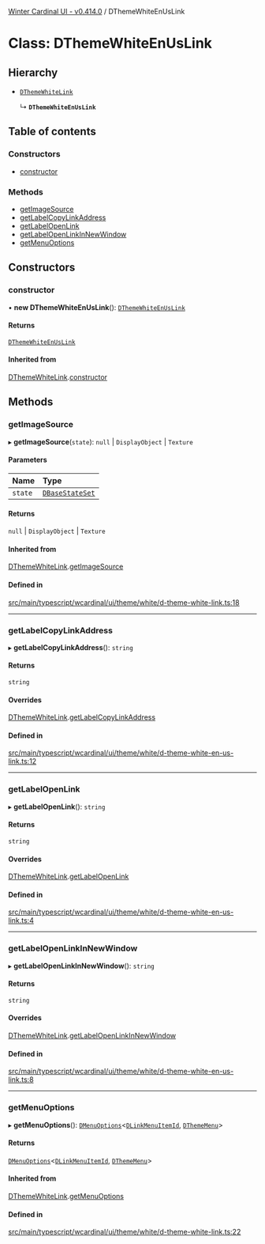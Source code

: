 [Winter Cardinal UI - v0.414.0](../index.md) / DThemeWhiteEnUsLink

# Class: DThemeWhiteEnUsLink

## Hierarchy

- [`DThemeWhiteLink`](DThemeWhiteLink.md)

  ↳ **`DThemeWhiteEnUsLink`**

## Table of contents

### Constructors

- [constructor](DThemeWhiteEnUsLink.md#constructor)

### Methods

- [getImageSource](DThemeWhiteEnUsLink.md#getimagesource)
- [getLabelCopyLinkAddress](DThemeWhiteEnUsLink.md#getlabelcopylinkaddress)
- [getLabelOpenLink](DThemeWhiteEnUsLink.md#getlabelopenlink)
- [getLabelOpenLinkInNewWindow](DThemeWhiteEnUsLink.md#getlabelopenlinkinnewwindow)
- [getMenuOptions](DThemeWhiteEnUsLink.md#getmenuoptions)

## Constructors

### constructor

• **new DThemeWhiteEnUsLink**(): [`DThemeWhiteEnUsLink`](DThemeWhiteEnUsLink.md)

#### Returns

[`DThemeWhiteEnUsLink`](DThemeWhiteEnUsLink.md)

#### Inherited from

[DThemeWhiteLink](DThemeWhiteLink.md).[constructor](DThemeWhiteLink.md#constructor)

## Methods

### getImageSource

▸ **getImageSource**(`state`): ``null`` \| `DisplayObject` \| `Texture`

#### Parameters

| Name | Type |
| :------ | :------ |
| `state` | [`DBaseStateSet`](../interfaces/DBaseStateSet.md) |

#### Returns

``null`` \| `DisplayObject` \| `Texture`

#### Inherited from

[DThemeWhiteLink](DThemeWhiteLink.md).[getImageSource](DThemeWhiteLink.md#getimagesource)

#### Defined in

[src/main/typescript/wcardinal/ui/theme/white/d-theme-white-link.ts:18](https://github.com/winter-cardinal/winter-cardinal-ui/blob/v0.414.0/src/main/typescript/wcardinal/ui/theme/white/d-theme-white-link.ts#L18)

___

### getLabelCopyLinkAddress

▸ **getLabelCopyLinkAddress**(): `string`

#### Returns

`string`

#### Overrides

[DThemeWhiteLink](DThemeWhiteLink.md).[getLabelCopyLinkAddress](DThemeWhiteLink.md#getlabelcopylinkaddress)

#### Defined in

[src/main/typescript/wcardinal/ui/theme/white/d-theme-white-en-us-link.ts:12](https://github.com/winter-cardinal/winter-cardinal-ui/blob/v0.414.0/src/main/typescript/wcardinal/ui/theme/white/d-theme-white-en-us-link.ts#L12)

___

### getLabelOpenLink

▸ **getLabelOpenLink**(): `string`

#### Returns

`string`

#### Overrides

[DThemeWhiteLink](DThemeWhiteLink.md).[getLabelOpenLink](DThemeWhiteLink.md#getlabelopenlink)

#### Defined in

[src/main/typescript/wcardinal/ui/theme/white/d-theme-white-en-us-link.ts:4](https://github.com/winter-cardinal/winter-cardinal-ui/blob/v0.414.0/src/main/typescript/wcardinal/ui/theme/white/d-theme-white-en-us-link.ts#L4)

___

### getLabelOpenLinkInNewWindow

▸ **getLabelOpenLinkInNewWindow**(): `string`

#### Returns

`string`

#### Overrides

[DThemeWhiteLink](DThemeWhiteLink.md).[getLabelOpenLinkInNewWindow](DThemeWhiteLink.md#getlabelopenlinkinnewwindow)

#### Defined in

[src/main/typescript/wcardinal/ui/theme/white/d-theme-white-en-us-link.ts:8](https://github.com/winter-cardinal/winter-cardinal-ui/blob/v0.414.0/src/main/typescript/wcardinal/ui/theme/white/d-theme-white-en-us-link.ts#L8)

___

### getMenuOptions

▸ **getMenuOptions**(): [`DMenuOptions`](../interfaces/DMenuOptions.md)\<[`DLinkMenuItemId`](../index.md#dlinkmenuitemid), [`DThemeMenu`](../interfaces/DThemeMenu.md)\>

#### Returns

[`DMenuOptions`](../interfaces/DMenuOptions.md)\<[`DLinkMenuItemId`](../index.md#dlinkmenuitemid), [`DThemeMenu`](../interfaces/DThemeMenu.md)\>

#### Inherited from

[DThemeWhiteLink](DThemeWhiteLink.md).[getMenuOptions](DThemeWhiteLink.md#getmenuoptions)

#### Defined in

[src/main/typescript/wcardinal/ui/theme/white/d-theme-white-link.ts:22](https://github.com/winter-cardinal/winter-cardinal-ui/blob/v0.414.0/src/main/typescript/wcardinal/ui/theme/white/d-theme-white-link.ts#L22)
